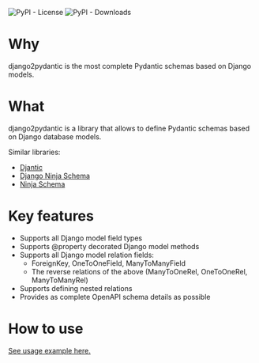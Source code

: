 ![PyPI - License](https://img.shields.io/pypi/l/django)
![PyPI - Downloads](https://img.shields.io/pypi/dm/django2pydantic)

# Why

django2pydantic is the most complete Pydantic schemas based on Django models.

# What

django2pydantic is a library that allows to define Pydantic schemas based on Django database models.

Similar libraries:

- [Djantic](https://jordaneremieff.github.io/djantic/)
- [Django Ninja Schema](https://django-ninja.dev/guides/response/django-pydantic/)
- [Ninja Schema](https://github.com/eadwinCode/ninja-schema)

# Key features

- Supports all Django model field types
- Supports @property decorated Django model methods
- Supports all Django model relation fields:
  - ForeignKey, OneToOneField, ManyToManyField
  - The reverse relations of the above (ManyToOneRel, OneToOneRel, ManyToManyRel)
- Supports defining nested relations
- Provides as complete OpenAPI schema details as possible

# How to use

[See usage example here.](examples.ipynb)
